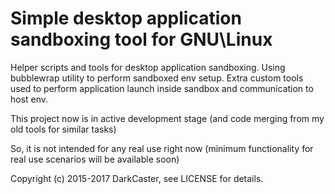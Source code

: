 # Simple desktop application sandboxing tool for GNU\Linux

Helper scripts and tools for desktop application sandboxing.
Using bubblewrap utility to perform sandboxed env setup.
Extra custom tools used to perform application launch inside sandbox and communication to host env.

This project now is in active development stage (and code merging from my old tools for similar tasks)

So, it is not intended for any real use right now (minimum functionality for real use scenarios will be available soon)

Copyright (c) 2015-2017 DarkCaster, see LICENSE for details.


